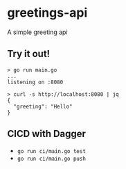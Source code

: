 # greetings-api

A simple greeting api

## Try it out!

```
> go run main.go
...
listening on :8080
```

```
> curl -s http://localhost:8080 | jq
{
  "greeting": "Hello"
}
```


## CICD with Dagger

- `go run ci/main.go test`
- `go run ci/main.go push`
